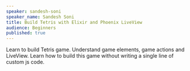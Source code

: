 ```yaml
---
speaker: sandesh-soni
speaker_name: Sandesh Soni
title: Build Tetris with Elixir and Phoenix LiveView
audience: Beginners
published: true
---
```


Learn to build Tetris game. Understand game elements, game actions and LiveView. Learn how to build this game without writing a single line of custom js code.
